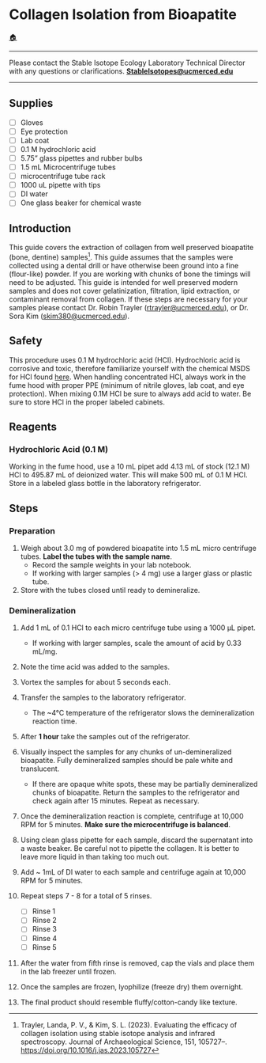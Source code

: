 # Collagen Isolation from Bioapatite

<!-- pandoc -s -o collagen.pdf collagen_isolation.md --pdf-engine=xelatex --> 

[🏠](../README.md)

***

Please contact the Stable Isotope Ecology Laboratory Technical Director with any questions or clarifications. **StableIsotopes@ucmerced.edu**

***

## Supplies

- [ ] Gloves
- [ ] Eye protection
- [ ] Lab coat 
- [ ] 0.1 M hydrochloric acid
- [ ] 5.75” glass pipettes and rubber bulbs 
- [ ] 1.5 mL Microcentrifuge tubes 
- [ ] microcentrifuge tube rack
- [ ] 1000 uL pipette with tips
- [ ] DI water
- [ ] One glass beaker for chemical waste

## Introduction

This guide covers the extraction of collagen from well preserved bioapatite (bone, dentine) samples[^1]. This guide assumes that the samples were collected using a dental drill or have otherwise been ground into a fine (flour-like) powder. If you are working with chunks of bone the timings will need to be adjusted. This guide is intended for well preserved modern samples and does not cover gelatinization, filtration, lipid extraction, or contaminant removal from collagen. If these steps are necessary for your samples please contact Dr. Robin Trayler (rtrayler@ucmerced.edu), or Dr. Sora Kim (skim380@ucmerced.edu). 

## Safety

This procedure uses 0.1 M hydrochloric acid (HCl). Hydrochloric acid is corrosive and toxic, therefore familiarize yourself with the chemical MSDS for HCl found [here](https://www.fishersci.com/store/msds?partNumber=A481212&productDescription=HYDROCHLORIC+ACID+NF%2FFCC+21%2F2L&vendorId=VN00033897&countryCode=US&language=en). When handling concentrated HCl, always work in the fume hood with proper PPE (minimum of nitrile gloves, lab coat, and eye protection). When mixing 0.1M HCl be sure to always add acid to water. Be sure to store HCl in the proper labeled cabinets.


## Reagents 
### Hydrochloric Acid (0.1 M)

Working in the fume hood, use a 10 mL pipet add 4.13 mL of stock (12.1 M) HCl to 495.87 mL of deionized water. This will make 500 mL of 0.1 M HCl. Store in a labeled glass bottle in the laboratory refrigerator.

## Steps

### Preparation
1. Weigh about 3.0 mg of powdered bioapatite into 1.5 mL micro centrifuge tubes. **Label the tubes with the sample name**.
    * Record the sample weights in your lab notebook. 
    * If working with larger samples (> 4 mg) use a larger glass or plastic tube.
2. Store with the tubes closed until ready to demineralize. 

### Demineralization

1. Add 1 mL of 0.1 HCl to each micro centrifuge tube using a 1000 μL pipet. 
    * If working with larger samples, scale the amount of acid by 0.33 mL/mg. 
2. Note the time acid was added to the samples.
3. Vortex the samples for about 5 seconds each.
4. Transfer the samples to the laboratory refrigerator. 
    * The ~4°C temperature of the refrigerator slows the demineralization reaction time. 
5. After **1 hour** take the samples out of the refrigerator.
6. Visually inspect the samples for any chunks of un-demineralized bioapatite. Fully demineralized samples should be pale white and translucent. 
    * If there are opaque white spots, these may be partially demineralized chunks of bioapatite. Return the samples to the refrigerator and check again after 15 minutes. Repeat as necessary. 
7. Once the demineralization reaction is complete, centrifuge at 10,000 RPM for 5 minutes. **Make sure the microcentrifuge is balanced**.
8. Using clean glass pipette for each sample, discard the supernatant into a waste beaker. Be careful not to pipette the collagen. It is better to leave more liquid in than taking too much out.
9. Add ~ 1mL of DI water to each sample and centrifuge again at 10,000 RPM for 5 minutes. 
10. Repeat steps 7 - 8 for a total of 5 rinses.

    - [ ] Rinse 1
    - [ ] Rinse 2
    - [ ] Rinse 3
    - [ ] Rinse 4
    - [ ] Rinse 5

11. After the water from fifth rinse is removed, cap the vials and place them in the lab freezer until frozen.
12. Once the samples are frozen, lyophilize (freeze dry) them overnight. 
13. The final product should resemble fluffy/cotton-candy like texture. 

[^1]: Trayler, Landa, P. V., & Kim, S. L. (2023). Evaluating the efficacy of collagen isolation using stable isotope analysis and infrared spectroscopy. Journal of Archaeological Science, 151, 105727–. https://doi.org/10.1016/j.jas.2023.105727
